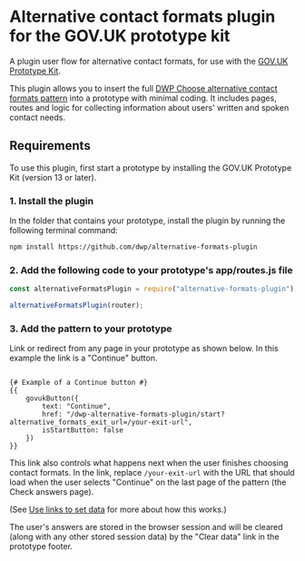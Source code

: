 # Alternative contact formats plugin for the GOV.UK prototype kit

A plugin user flow for alternative contact formats, for use with the [GOV.UK Prototype Kit](https://prototype-kit.service.gov.uk/docs/).

This plugin allows you to insert the full [DWP Choose alternative contact formats pattern](https://design-system.dwp.gov.uk/patterns/alternative-formats) into a prototype with minimal coding. It includes pages, routes and logic for collecting information about users' written and spoken contact needs.

## Requirements

To use this plugin, first start a prototype by installing the GOV.UK Prototype Kit (version 13 or later).

### 1. Install the plugin

In the folder that contains your prototype, install the plugin by running the following terminal command:

```bash
npm install https://github.com/dwp/alternative-formats-plugin
```

### 2. Add the following code to your prototype's app/routes.js file

```js
const alternativeFormatsPlugin = require("alternative-formats-plugin");

alternativeFormatsPlugin(router);
```

### 3. Add the pattern to your prototype

Link or redirect from any page in your prototype as shown below. In this example the link is a "Continue" button.

```jinja

{# Example of a Continue button #}
{{ 
    govukButton({
        text: "Continue",
        href: "/dwp-alternative-formats-plugin/start?alternative_formats_exit_url=/your-exit-url",
        isStartButton: false
    })
}}
```

This link also controls what happens next when the user finishes choosing contact formats. In the link, replace `/your-exit-url` with the URL that should load when the user selects "Continue" on the last page of the pattern (the Check answers page).

(See [Use links to set data](https://prototype-kit.service.gov.uk/docs/pass-data#use-links-to-set-data) for more about how this works.)

The user's answers are stored in the browser session and will be cleared (along with any other stored session data) by the "Clear data" link in the prototype footer.
